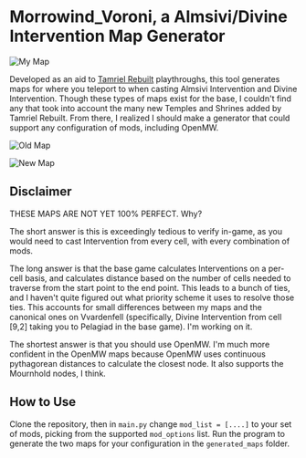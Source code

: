 # Morrowind_Voroni, a Almsivi/Divine Intervention Map Generator

![My Map](./OpenMW_Almsivi_Intervention_Map.png)

Developed as an aid to [Tamriel Rebuilt](https://www.tamriel-rebuilt.org/) playthroughs, this tool generates maps for where you teleport to when casting Almsivi Intervention and Divine Intervention. Though these types of maps exist for the base, I couldn't find any that took into account the many new Temples and Shrines added by Tamriel Rebuilt. From there, I realized I should make a generator that could support any configuration of mods, including OpenMW.

![Old Map](https://images.uesp.net/4/4a/MW-map-Almsivi_Intervention.jpg)

![New Map](./Almsivi_Intervention_Map.png)

## Disclaimer

THESE MAPS ARE NOT YET 100% PERFECT. Why?

The short answer is this is exceedingly tedious to verify in-game, as you would need to cast Intervention from every cell, with every combination of mods.

The long answer is that the base game calculates Interventions on a per-cell basis, and calculates distance based on the number of cells needed to traverse from the start point to the end point. This leads to a bunch of ties, and I haven't quite figured out what priority scheme it uses to resolve those ties. This accounts for small differences between my maps and the canonical ones on Vvardenfell (specifically, Divine Intervention from cell [9,2] taking you to Pelagiad in the base game). I'm working on it.

The shortest answer is that you should use OpenMW. I'm much more confident in the OpenMW maps because OpenMW uses continuous pythagorean distances to calculate the closest node. It also supports the Mournhold nodes, I think.

## How to Use

Clone the repository, then in `main.py` change `mod_list = [....]` to your set of mods, picking from the supported `mod_options` list. Run the program to generate the two maps for your configuration in the `generated_maps` folder.
